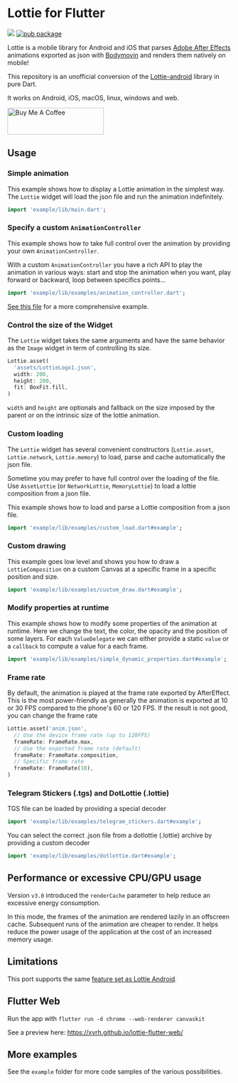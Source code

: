 # Lottie for Flutter

[![](https://github.com/xvrh/lottie-flutter/workflows/Lottie%20Flutter/badge.svg?branch=master)](https://github.com/xvrh/lottie-flutter)
[![pub package](https://img.shields.io/pub/v/lottie.svg)](https://pub.dev/packages/lottie)

Lottie is a mobile library for Android and iOS that parses [Adobe After Effects](https://www.adobe.com/products/aftereffects.html) 
animations exported as json with [Bodymovin](https://github.com/airbnb/lottie-web) and renders them natively on mobile!

This repository is an unofficial conversion of the [Lottie-android](https://github.com/airbnb/lottie-android) library in pure Dart. 

It works on Android, iOS, macOS, linux, windows and web.

<a href="https://www.buymeacoffee.com/xvrh" target="_blank"><img src="https://cdn.buymeacoffee.com/buttons/v2/default-yellow.png" alt="Buy Me A Coffee" height="60" width="217"></a>

## Usage

### Simple animation
This example shows how to display a Lottie animation in the simplest way.  
The `Lottie` widget will load the json file and run the animation indefinitely.

```dart
import 'example/lib/main.dart';
```

### Specify a custom `AnimationController`
This example shows how to take full control over the animation by providing your own `AnimationController`.

With a custom `AnimationController` you have a rich API to play the animation in various ways: start and stop the animation when you want,
 play forward or backward, loop between specifics points...  

```dart
import 'example/lib/examples/animation_controller.dart';
```

[See this file](https://github.com/xvrh/lottie-flutter/blob/master/example/lib/examples/animation_full_control.dart) for a more comprehensive example.

### Control the size of the Widget
The `Lottie` widget takes the same arguments and have the same behavior as the `Image` widget
in term of controlling its size.
```dart
Lottie.asset(
  'assets/LottieLogo1.json',
  width: 200,
  height: 200,
  fit: BoxFit.fill,
)
```

`width` and `height` are optionals and fallback on the size imposed by the parent or on the intrinsic size of the lottie 
animation.

### Custom loading
The `Lottie` widget has several convenient constructors (`Lottie.asset`, `Lottie.network`, `Lottie.memory`) to load, parse and
cache automatically the json file.

Sometime you may prefer to have full control over the loading of the file. Use `AssetLottie` (or `NetworkLottie`, `MemoryLottie`) to load a lottie composition from a json file.

This example shows how to load and parse a Lottie composition from a json file.  

```dart
import 'example/lib/examples/custom_load.dart#example';
```

### Custom drawing
This example goes low level and shows you how to draw a `LottieComposition` on a custom Canvas at a specific frame in 
a specific position and size.

````dart
import 'example/lib/examples/custom_draw.dart#example';
````

### Modify properties at runtime
This example shows how to modify some properties of the animation at runtime. Here we change the text,
the color, the opacity and the position of some layers.
For each `ValueDelegate` we can either provide a static `value` or a `callback` to compute a value for a each frame.

````dart
import 'example/lib/examples/simple_dynamic_properties.dart#example';
````

### Frame rate
By default, the animation is played at the frame rate exported by AfterEffect.
This is the most power-friendly as generally the animation is exported at 10 or 30 FPS compared to the phone's 60 or 120 FPS.
If the result is not good, you can change the frame rate

````dart
Lottie.asset('anim.json',
  // Use the device frame rate (up to 120FPS)
  frameRate: FrameRate.max,
  // Use the exported frame rate (default)
  frameRate: FrameRate.composition,
  // Specific frame rate
  frameRate: FrameRate(10),
)
````

### Telegram Stickers (.tgs) and DotLottie (.lottie)
TGS file can be loaded by providing a special decoder

````dart
import 'example/lib/examples/telegram_stickers.dart#example';
````

You can select the correct .json file from a dotlottie (.lottie) archive by providing a custom decoder

````dart
import 'example/lib/examples/dotlottie.dart#example';
````

## Performance or excessive CPU/GPU usage

Version `v3.0` introduced the `renderCache` parameter to help reduce an excessive energy consumption.

In this mode, the frames of the animation are rendered lazily in an offscreen cache. Subsequent runs of the animation 
are cheaper to render. It helps reduce the power usage of the application at the cost of an increased memory usage.

## Limitations
This port supports the same [feature set as Lottie Android](https://airbnb.io/lottie/#/supported-features).

## Flutter Web
Run the app with `flutter run -d chrome --web-renderer canvaskit`

See a preview here: https://xvrh.github.io/lottie-flutter-web/

## More examples
See the `example` folder for more code samples of the various possibilities.

